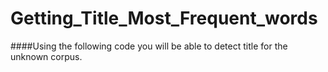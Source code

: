 # Getting_Title_Most_Frequent_words
####Using the following code you will be able to detect title for the unknown corpus.
